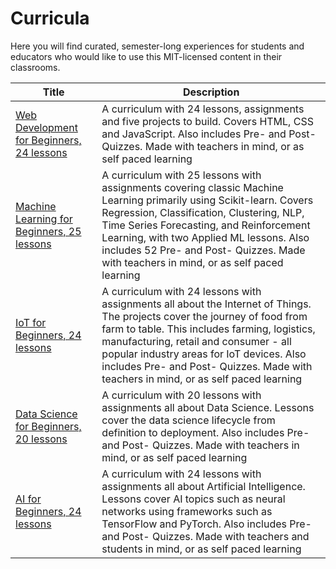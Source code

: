 # Curricula

Here you will find curated, semester-long experiences for students and educators who would like to use this MIT-licensed content in their classrooms.

|  Title       | Description |
| ----------- | ---- |                                                                              
| [Web Development for Beginners, 24 lessons](https://github.com/microsoft/Web-Dev-For-Beginners) | A curriculum with 24 lessons, assignments and five projects to build. Covers HTML, CSS and JavaScript. Also includes Pre- and Post- Quizzes. Made with teachers in mind, or as self paced learning |
| [Machine Learning for Beginners, 25 lessons](https://github.com/microsoft/ML-For-Beginners)     | A curriculum with 25 lessons with assignments covering classic Machine Learning primarily using Scikit-learn. Covers Regression, Classification, Clustering, NLP, Time Series Forecasting, and Reinforcement Learning, with two Applied ML lessons. Also includes 52 Pre- and Post- Quizzes. Made with teachers in mind, or as self paced learning        |
| [IoT for Beginners, 24 lessons](https://github.com/microsoft/IoT-For-Beginners)                 | A curriculum with 24 lessons with assignments all about the Internet of Things. The projects cover the journey of food from farm to table. This includes farming, logistics, manufacturing, retail and consumer - all popular industry areas for IoT devices. Also includes Pre- and Post- Quizzes. Made with teachers in mind, or as self paced learning |
| [Data Science for Beginners, 20 lessons](https://github.com/microsoft/Data-Science-For-Beginners)                 | A curriculum with 20 lessons with assignments all about Data Science. Lessons cover the data science lifecycle from definition to deployment. Also includes Pre- and Post- Quizzes. Made with teachers in mind, or as self paced learning |
| [AI for Beginners, 24 lessons](https://github.com/microsoft/AI-For-Beginners)                 | A curriculum with 24 lessons with assignments all about Artificial Intelligence. Lessons cover AI topics such as neural networks using frameworks such as TensorFlow and PyTorch. Also includes Pre- and Post- Quizzes. Made with teachers and students in mind, or as self paced learning |
